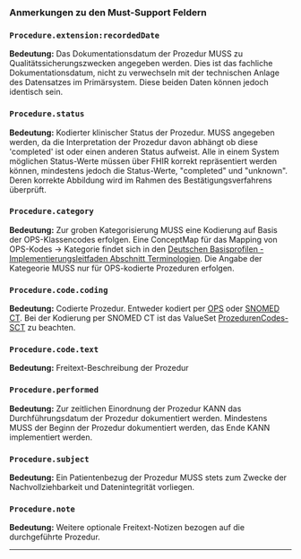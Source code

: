 ### Anmerkungen zu den Must-Support Feldern

### `Procedure.extension:recordedDate`

**Bedeutung:**
Das Dokumentationsdatum der Prozedur MUSS zu Qualitätssicherungszwecken angegeben werden. Dies ist das fachliche Dokumentationsdatum, nicht zu verwechseln mit der technischen Anlage des Datensatzes im Primärsystem. Diese beiden Daten können jedoch identisch sein.

### `Procedure.status`

**Bedeutung:**
Kodierter klinischer Status der Prozedur. MUSS angegeben werden, da die Interpretation der Prozedur davon abhängt ob diese 'completed' ist oder einen anderen Status aufweist. Alle in einem System möglichen Status-Werte müssen über FHIR korrekt repräsentiert werden können, mindestens jedoch die Status-Werte, "completed" und "unknown". Deren korrekte Abbildung wird im Rahmen des Bestätigungsverfahrens überprüft.

### `Procedure.category`

**Bedeutung:**
Zur groben Kategorisierung MUSS eine Kodierung auf Basis der OPS-Klassencodes erfolgen. Eine ConceptMap für das Mapping von OPS-Kodes -> Kategorie findet sich in den [Deutschen Basisprofilen - Implementierungsleitfaden Abschnitt Terminologien](https://ig.fhir.de/basisprofile-de/stable/Terminologie-ConceptMaps.html). Die Angabe der Kategeorie MUSS nur für OPS-kodierte Prozeduren erfolgen.

### `Procedure.code.coding`

**Bedeutung:** Codierte Prozedur. Entweder kodiert per [OPS](https://www.dimdi.de/dynamic/de/klassifikationen/ops/) oder [SNOMED CT](http://www.snomed.org). Bei der Kodierung per SNOMED CT ist das ValueSet [ProzedurenCodes-SCT](https://simplifier.net/ISiK/ProzedurenCodes-SCT) zu beachten.

### `Procedure.code.text`

**Bedeutung:** Freitext-Beschreibung der Prozedur

### `Procedure.performed`

**Bedeutung:** Zur zeitlichen Einordnung der Prozedur KANN das Durchführungsdatum der Prozedur dokumentiert werden. Mindestens MUSS der Beginn der Prozedur dokumentiert werden, das Ende KANN implementiert werden.

### `Procedure.subject`

**Bedeutung:**  Ein Patientenbezug der Prozedur MUSS stets zum Zwecke der Nachvollziehbarkeit und Datenintegrität vorliegen.

### `Procedure.note`

**Bedeutung:**  Weitere optionale Freitext-Notizen bezogen auf die durchgeführte Prozedur.

---